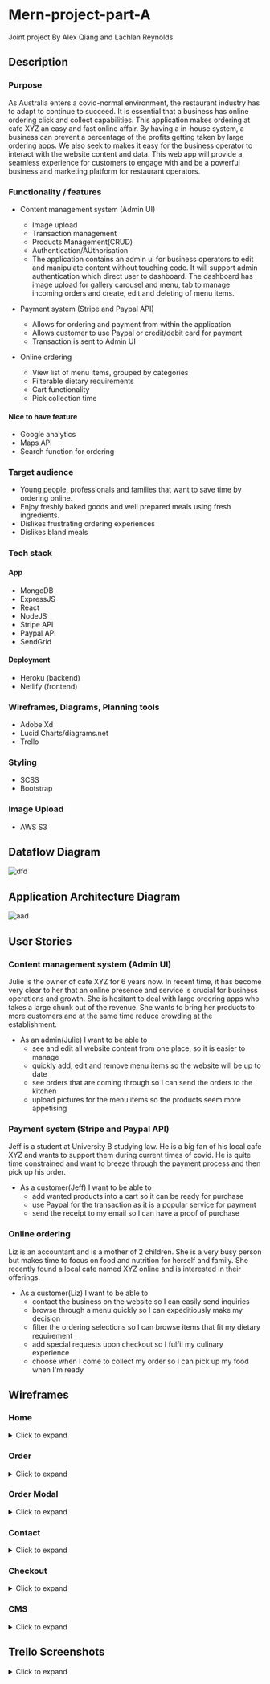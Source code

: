 # Mern-project-part-A

Joint project By Alex Qiang and Lachlan Reynolds

## Description

### Purpose

As Australia enters a covid-normal environment, the restaurant industry has to adapt to continue to succeed. It is essential that a business has online ordering click and collect capabilities. This application makes ordering at cafe XYZ an easy and fast online affair. By having a in-house system, a business can prevent a percentage of the profits getting taken by large ordering apps. We also seek to makes it easy for the business operator to interact with the website content and data. This web app will provide a seamless experience for customers to engage with and be a powerful business and marketing platform for restaurant operators. 

### Functionality / features

- Content management system (Admin UI)
  - Image upload 
  - Transaction management
  - Products Management(CRUD)
  - Authentication/AUthorisation
  - The application contains an admin ui for business operators to edit and manipulate content without touching code. It will support admin authentication which direct user to dashboard. The dashboard has image upload for gallery carousel and menu, tab to manage incoming orders and create, edit and deleting of menu items. 
  
- Payment system (Stripe and Paypal API)
  - Allows for ordering and payment from within the application 
  - Allows customer to use Paypal or credit/debit card for payment 
  - Transaction is sent to Admin UI
  
- Online ordering
  - View list of menu items, grouped by categories
  - Filterable dietary requirements
  - Cart functionality
  - Pick collection time
  

#### Nice to have feature
- Google analytics 
- Maps API 
- Search function for ordering


### Target audience

- Young people, professionals and families that want to save time by ordering online. 
- Enjoy freshly baked goods and well prepared meals using fresh ingredients.
- Dislikes frustrating ordering experiences
- Dislikes bland meals
  

### Tech stack

#### App

- MongoDB
- ExpressJS
- React
- NodeJS
- Stripe API
- Paypal API
- SendGrid 
  
#### Deployment

- Heroku (backend) 
- Netlify (frontend) 
  
### Wireframes, Diagrams, Planning tools

- Adobe Xd
- Lucid Charts/diagrams.net
- Trello
  
### Styling

- SCSS
- Bootstrap

### Image Upload

- AWS S3


## Dataflow Diagram

![dfd](img/dfd.jpg)



## Application Architecture Diagram

![aad](img/aad.jpg)


## User Stories

### Content management system (Admin UI)

Julie is the owner of cafe XYZ for 6 years now. In recent time, it has become very clear to her that an online presence and service is crucial for business operations and growth. She is hesitant to deal with large ordering apps who takes a large chunk out of the revenue. She wants to bring her products to more customers and at the same time reduce crowding at the establishment.

- As an admin(Julie) I want to be able to 
  - see and edit all website content from one place, so it is easier to manage
  - quickly add, edit and remove menu items so the website will be up to date
  - see orders that are coming through so I can send the orders to the kitchen
  - upload pictures for the menu items so the products seem more appetising

### Payment system (Stripe and Paypal API)

Jeff is a student at University B studying law. He is a big fan of his local cafe XYZ and wants to support them during current times of covid. He is quite time constrained and want to breeze through the payment process and then pick up his order. 

- As a customer(Jeff) I want to be able to
  - add wanted products into a cart so it can be ready for purchase
  - use Paypal for the transaction as it is a popular service for payment
  - send the receipt to my email so I can have a proof of purchase


### Online ordering 

Liz is an accountant and is a mother of 2 children. She is a very busy person but makes time to focus on food and nutrition for herself and family. She recently found a local cafe named XYZ online and is interested in their offerings.

- As a customer(Liz) I want to be able to
  - contact the business on the website so I can easily send inquiries
  - browse through a menu quickly so I can expeditiously make my decision 
  - filter the ordering selections so I can browse items that fit my dietary requirement
  - add special requests upon checkout so I fulfil my culinary experience
  - choose when I come to collect my order so I can pick up my food when I'm ready
  

## Wireframes

### Home

<details>
<summary>Click to expand</summary>

![Home - Desktop Colored](./img/Wireframes/Home%20-%20Desktop%20-%20Prototype.png)
![Home - Desktop](./img/Wireframes/Home%20-%20Desktop.png)
![Home - Tablet](./img/Wireframes/Home%20-%20Tablet.png)
![Home - Mobile](./img/Wireframes/Home%20-%20Mobile.png)
![Home - Mobile w/ Nav](./img/Wireframes/Home%20-%20Mobile%20-%20Nav.png)

</details>

### Order

<details>
<summary>Click to expand</summary>

![Order - Desktop Colored](img\Wireframes\Menu%20-%20Desktop%20–%204.png)
![Order - Desktop](./img/Wireframes/Menu%20-%20Desktop.png)
![Order - Tablet](./img/Wireframes/Menu%20%20-%20Tablet.png)
![Order - Mobile](./img/Wireframes/Menu%20-%20Mobile.png)

</details>

### Order Modal

<details>
<summary>Click to expand</summary>

![Order Modal - Desktop Colored](img\Wireframes\Menu%20-%20Desktop%20–%205.png)
![Order Modal - Desktop](./img/Wireframes/Order%20Modal%20-%20Desktop.png)
![Order Modal - Tablet](./img/Wireframes/Order%20Modal%20-%20Tablet.png)
![Order Modal - Mobile](./img/Wireframes/Order%20Modal%20-%20Mobile.png)

</details>

### Contact

<details>
<summary>Click to expand</summary>

![Contact - Desktop Colored](./img/Wireframes/Menu%20-%20Desktop%20–%203.png)
![Contact - Tablet Colored](img\Wireframes\Menu%20%20-%20Tablet%20-%20Portrait%20–%204.png)
![Contact - Mobile Colored](img\Wireframes\Contact%20-%20Mobile%20–%201.png)
![Contact - Desktop](./img/Wireframes/Contact%20-%20Desktop.png)
![Contact - Tablet](./img/Wireframes/Contact%20-%20Tablet.png)
![Contact - Mobile](./img/Wireframes/Contact%20-%20Mobile.png)

</details>

### Checkout

<details>
<summary>Click to expand</summary>

![Checkout - Desktop](./img/Wireframes/Checkout%20-%20Desktop.png)
![Checkout - Tablet](./img/Wireframes/Checkout%20-%20Tablet.png)
![Checkout - Mobile](./img/Wireframes/Checkout%20-%20Mobile.png)

</details>

### CMS

<details>
<summary>Click to expand</summary>

![CMS - Products Home](./mg/Wireframes/../../img/Wireframes/CMS%20-%20Products.png)
![CMS - All Products](./mg/Wireframes/../../img/Wireframes/CMS%20-%20All%20Product.png)
![CMS - New Product](./mg/Wireframes/../../img/Wireframes/CMS%20-%20New%20Product.png)
![CMS - All Orders](./img/Wireframes/CMS%20-%20All%20Orders.png)
![CMS - Account](./img/Wireframes/CMS%20-%20Account.png)

</details>

## Trello Screenshots

<details>
<summary>Click to expand</summary>

### 23/11/2020

![Trello - 23rd Nov](./img/screenshots/start_trello_board.PNG)

### 25/11/2020

![Trello - 25th Nov](./img/screenshots/during_one_trello_board.PNG)

### 02/12/2020

![Trello - 2nd Dec](./img/screenshots/during_two_trello_board.PNG)

</details>